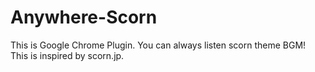 # Anywhere-Scorn
This is Google Chrome Plugin. You can always listen scorn theme BGM! This is inspired by scorn.jp.
